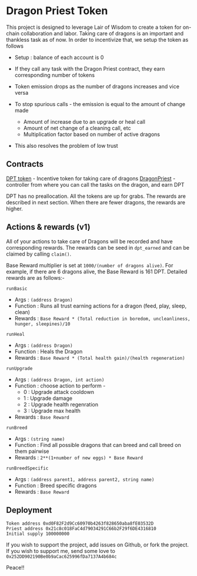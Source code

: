 # Dragon Priest Token

This project is designed to leverage Lair of Wisdom to create a token for on-chain collaboration and labor. Taking care of dragons is an important and thankless task as of now. In order to incentivize that, we setup the token as follows

- Setup : balance of each account is 0
- If they call any task with the Dragon Priest contract, they earn corresponding number of tokens
- Token emission drops as the number of dragons increases and vice versa
- To stop spurious calls - the emission is equal to the amount of change made
  - Amount of increase due to an upgrade or heal call
  - Amount of net change of a cleaning call, etc
  - Multiplication factor based on number of active dragons

- This also resolves the problem of low trust

## Contracts
[DPT token](https://ftmscan.com/address/0x21c8c018fac4d79034291c66b2f29f6de4316810) - Incentive token for taking care of dragons
[DragonPriest](https://ftmscan.com/address/0xd0f82f2d9cc60970b4263f828650aba8fe03532d) - controller from where you can call the tasks on the dragon, and earn DPT

DPT has no preallocation. All the tokens are up for grabs. The rewards are described in next section. When there are fewer dragons, the rewards are higher.


## Actions & rewards (v1)
All of your actions to take care of Dragons will be recorded and have corresponding rewards. The rewards can be seed in `dpt_earned` and can be claimed by calling `claim()`.


Base Reward multiplier is set at `1000/(number of dragons alive)`. 
For example, if there are 6 dragons alive, the Base Reward is 161 DPT. Detailed rewards are as follows:-

`runBasic`
- Args : `(address Dragon)`
- Function : Runs all trust earning actions for a dragon (feed, play, sleep, clean)
- Rewards : `Base Reward * (Total reduction in boredom, uncleanliness, hunger, sleepines)/10`
  
`runHeal`
- Args : `(address Dragon)`
- Function : Heals the Dragon
- Rewards : `Base Reward * (Total health gain)/(health regeneration)`

`runUpgrade`
- Args : `(address Dragon, int action)`
- Function : choose action to perform - 
  - 0 : Upgrade attack cooldown
  - 1 : Upgrade damage
  - 2 : Upgrade health regenration
  - 3 : Upgrade max health
- Rewards : `Base Reward`


`runBreed`
- Args : `(string name)`
- Function : Find all possible dragons that can breed and call breed on them pairwise
- Rewards : `2**(1+number of new eggs) * Base Reward`

`runBreedSpecific`
- Args : `(address parent1, address parent2, string name)`
- Function : Breed specific dragons
- Rewards : `Base Reward`

## Deployment
```
Token address 0xd0F82F2d9Cc60970b4263f828650aba8fE03532D
Priest address 0x21c8c018FaC4d79034291C66b2F29f6DE4316810
Initial supply 100000000
```

If you wish to support the project, add issues on Github, or fork the project. If you wish to support me, send some love to `0x252DD902190Be0b9aCac625996fDa7137A4b684c`

Peace!!
